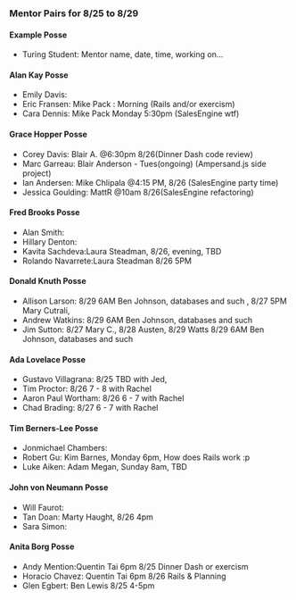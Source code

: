 ### Mentor Pairs for 8/25 to 8/29

#### Example Posse
* Turing Student: Mentor name, date, time, working on...

#### Alan Kay Posse
  * Emily Davis:
  * Eric Fransen: Mike Pack : Morning (Rails and/or exercism)
  * Cara Dennis: Mike Pack Monday 5:30pm (SalesEngine wtf)

#### Grace Hopper Posse
  * Corey Davis: Blair A. @6:30pm 8/26(Dinner Dash code review)
  * Marc Garreau: Blair Anderson - Tues(ongoing) (Ampersand.js side project)
  * Ian Andersen: Mike Chlipala @4:15 PM, 8/26 (SalesEngine party time)
  * Jessica Goulding: MattR @10am 8/26(SalesEngine refactoring)

#### Fred Brooks Posse
  * Alan Smith:
  * Hillary Denton:
  * Kavita Sachdeva:Laura Steadman, 8/26, evening, TBD
  * Rolando Navarrete:Laura Steadman 8/26 5PM

#### Donald Knuth Posse
  * Allison Larson: 8/29 6AM Ben Johnson, databases and such , 8/27 5PM Mary Cutrali, 
  * Andrew Watkins: 8/29 6AM Ben Johnson, databases and such 
  * Jim Sutton:  8/27 Mary C., 8/28 Austen, 8/29 Watts  8/29 6AM Ben Johnson, databases and such 

#### Ada Lovelace Posse
  * Gustavo Villagrana:  8/25 TBD with Jed,
  * Tim Proctor:         8/26 7 - 8 with Rachel
  * Aaron Paul Wortham:  8/26 6 - 7 with Rachel
  * Chad Brading:        8/27 6 - 7 with Rachel

#### Tim Berners-Lee Posse
  * Jonmichael Chambers:
  * Robert Gu: Kim Barnes, Monday 6pm, How does Rails work :p
  * Luke Aiken: Adam Megan, Sunday 8am, TBD

#### John von Neumann Posse
  * Will Faurot:
  * Tan Doan: Marty Haught, 8/26 4pm
  * Sara Simon:

#### Anita Borg Posse
  * Andy Mention:Quentin Tai 6pm 8/25 Dinner Dash or exercism
  * Horacio Chavez: Quentin Tai 6pm 8/26 Rails & Planning
  * Glen Egbert: Ben Lewis 8/25 4-5pm
